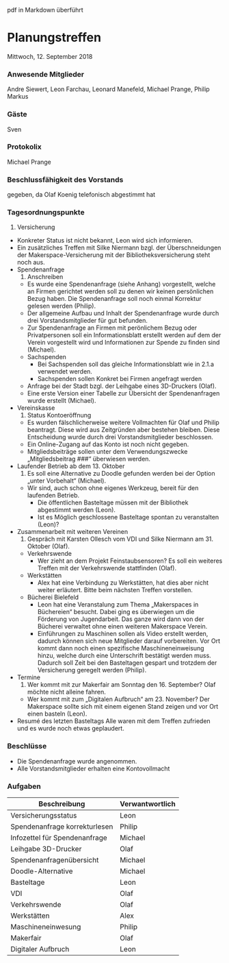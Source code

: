 pdf in Markdown überführt

# **Planungstreffen**
Mittwoch, 12. September 2018

### Anwesende Mitglieder
Andre Siewert, Leon Farchau, Leonard Manefeld, Michael Prange, Philip Markus

### Gäste
Sven

### Protokolix
Michael Prange

### Beschlussfähigkeit des Vorstands
gegeben, da Olaf Koenig telefonisch abgestimmt hat

### Tagesordnungspunkte
1. Versicherung
  - Konkreter Status ist nicht bekannt, Leon wird sich informieren.
  - Ein zusätzliches Treffen mit Silke Niermann bzgl. der Überschneidungen der Makerspace-Versicherung mit der Bibliotheksversicherung steht noch aus.
- Spendenanfrage
  1. Anschreiben
    - Es wurde eine Spendenanfrage (siehe Anhang) vorgestellt, welche an Firmen gerichtet werden soll zu denen wir keinen persönlichen Bezug haben. Die Spendenanfrage soll noch einmal Korrektur gelesen werden (Philip).
    - Der allgemeine Aufbau und Inhalt der Spendenanfrage wurde durch drei Vorstandsmitglieder für gut befunden.
    - Zur Spendenanfrage an Firmen mit perönlichem Bezug oder Privatpersonen soll ein Informationsblatt erstellt werden auf dem der Verein vorgestellt wird und Informationen zur Spende zu finden sind (Michael).
  - Sachspenden
    - Bei Sachspenden soll das gleiche Informationsblatt wie in 2.1.a verwendet werden.
    - Sachspenden sollen Konkret bei Firmen angefragt werden
  - Anfrage bei der Stadt bzgl. der Leihgabe eines 3D-Druckers (Olaf).
  - Eine erste Version einer Tabelle zur Übersicht der Spendenanfragen wurde erstellt (Michael).
- Vereinskasse
  1. Status Kontoeröffnung
    - Es wurden fälschlicherweise weitere Vollmachten für Olaf und Philip beantragt. Diese wird aus Zeitgründen aber bestehen bleiben. Diese Entscheidung wurde durch drei Vorstandsmitglieder beschlossen.
    - Ein Online-Zugang auf das Konto ist noch nicht gegeben.
  - Mitgliedsbeiträge sollen unter dem Verwendungszwecke „Mitgliedsbeitrag ###“ überwiesen werden.
- Laufender Betrieb ab dem 13. Oktober
  1. Es soll eine Alternative zu Doodle gefunden werden bei der Option „unter Vorbehalt“ (Michael).
  - Wir sind, auch schon ohne eigenes Werkzeug, bereit für den laufenden Betrieb.
    - Die öffentlichen Basteltage müssen mit der Bibliothek abgestimmt werden (Leon).
    - Ist es Möglich geschlossene Basteltage spontan zu veranstalten (Leon)?
- Zusammenarbeit mit weiteren Vereinen
  1. Gespräch mit Karsten Ollesch vom VDI und Silke Niermann am 31. Oktober (Olaf).
  - Verkehrswende
    - Wer zieht an dem Projekt Feinstaubsensoren? Es soll ein weiteres Treffen mit der Verkehrswende stattfinden (Olaf).
  - Werkstätten
    - Alex hat eine Verbindung zu Werkstätten, hat dies aber nicht weiter erläutert. Bitte beim nächsten Treffen vorstellen.
  - Bücherei Bielefeld
    - Leon hat eine Veranstalung zum Thema „Makerspaces in Büchereien“ besucht. Dabei ging es überwiegen um die Förderung von Jugendarbeit. Das ganze wird dann von der Bücherei verwaltet ohne einen weiteren Makerspace Verein.
    - Einführungen zu Maschinen sollen als Video erstellt werden, dadurch können sich neue Mitglieder darauf vorbereiten. Vor Ort kommt dann noch einen spezifische Maschineneinweisung hinzu, welche durch eine Unterschrift bestätigt werden muss. <br>
    Dadurch soll Zeit bei den Basteltagen gespart und trotzdem der Versicherung geregelt werden (Philip).
- Termine
  1. Wer kommt mit zur Makerfair am Sonntag den 16. September? Olaf möchte nicht alleine fahren.
  - Wer kommt mit zum „Digitalen Aufbruch“ am 23. November? Der Makerspace sollte sich mit einem eigenen Stand zeigen und vor Ort einen basteln (Leon).
- Resumé des letzten Basteltags
Alle waren mit dem Treffen zufrieden und es wurde noch etwas geplaudert.

### Beschlüsse
- Die Spendenanfrage wurde angenommen.
- Alle Vorstandsmitglieder erhalten eine Kontovollmacht

### Aufgaben
Beschreibung | Verwantwortlich
--- | ---
Versicherungsstatus | Leon
Spendenanfrage korrekturlesen | Philip
Infozettel für Spendenanfrage | Michael
Leihgabe 3D-Drucker | Olaf
Spendenanfragenübersicht | Michael
Doodle-Alternative | Michael
Basteltage | Leon
VDI | Olaf
Verkehrswende | Olaf
Werkstätten | Alex
Maschineneinwesung | Philip
Makerfair | Olaf
Digitaler Aufbruch | Leon
